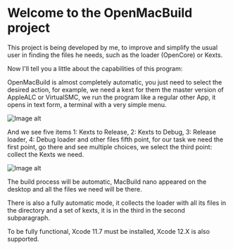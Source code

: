 #                                           Welcome to the OpenMacBuild project




This project is being developed by me, to improve and simplify the usual user in finding the files he needs, such as the loader (OpenCore) or Kexts.


Now I'll tell you a little about the capabilities of this program:



OpenMacBuild is almost completely automatic, you just need to select the desired action, for example, we need a kext for them the master version of AppleALC or VirtualSMC, we run the program like a regular other App, it opens in text form, a terminal with a very simple menu.

![Image alt](https://github.com/DmitriyyyyS/OpenMacBuild/blob/master/Picture%201.png)

And we see five items 1: Kexts to Release, 2: Kexts to Debug, 3: Release loader, 4: Debug loader and other files fifth point, for our task we need the first point, go there and see multiple choices, we select the third point: collect the Kexts we need.

![Image alt](https://github.com/DmitriyyyyS/OpenMacBuild/blob/master/Picture%202.png)

The build process will be automatic, MacBuild nano appeared on the desktop and all the files we need will be there.

There is also a fully automatic mode, it collects the loader with all its files in the directory and a set of kexts, it is in the third in the second subparagraph.



To be fully functional, Xcode 11.7 must be installed, Xcode 12.X is also supported.
